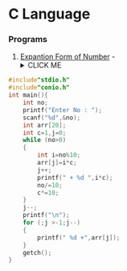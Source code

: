 # C Language

### Programs

1. [Expantion Form of Number](Expantion.c)
-<details><summary>CLICK ME</summary>
<p>

```c++
#include"stdio.h"
#include"conio.h"
int main(){
    int no;
    printf("Enter No : ");
    scanf("%d",&no);
    int arr[20];
    int c=1,j=0;
    while (no>0)
    {
        int i=no%10;
        arr[j]=i*c;
        j++;
        printf(" + %d ",i*c);
        no/=10;
        c*=10;
    }
    j--;
    printf("\n");
    for (;j >-1;j--)
    {
        printf(" %d +",arr[j]);
    }
    getch(); 
}
```
</p>
</details>